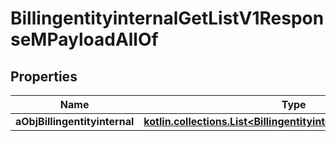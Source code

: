 
# BillingentityinternalGetListV1ResponseMPayloadAllOf

## Properties
Name | Type | Description | Notes
------------ | ------------- | ------------- | -------------
**aObjBillingentityinternal** | [**kotlin.collections.List&lt;BillingentityinternalMinusListElement&gt;**](BillingentityinternalMinusListElement.md) |  | 




